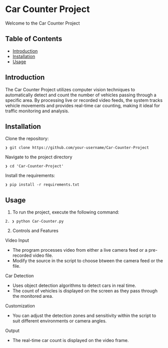# Car Counter Project

Welcome to the Car Counter Project

## Table of Contents

- [Introduction](#introduction)
- [Installation](#installation)
- [Usage](#usage)

## Introduction

The Car Counter Project utilizes computer vision techniques to automatically detect and count the number of vehicles passing through a specific area. By processing live or recorded video feeds, the system tracks vehicle movements and provides real-time car counting, making it ideal for traffic monitoring and analysis.

## Installation

Clone the repository:

```
❯ git clone https://github.com/your-username/Car-Counter-Project
```

Navigate to the project directory
```
❯ cd 'Car-Counter-Project'
```

Install the requirements:
```
❯ pip install -r requirements.txt
```
## Usage
1. To run the project, execute the following command:
```
2. ❯ python Car-Counter.py
```
2. Controls and Features

Video Input
- The program processes video from either a live camera feed or a pre-recorded video file.
- Modify the source in the script to choose btween the camera feed or the file.

Car Detection
- Uses object detection algorithms to detect cars in real time.
- The count of vehicles is displayed on the screen as they pass through the monitored area.

Customization
- You can adjust the detection zones and sensitivity within the script to suit different environments or camera angles.

Output
- The real-time car count is displayed on the video frame.
